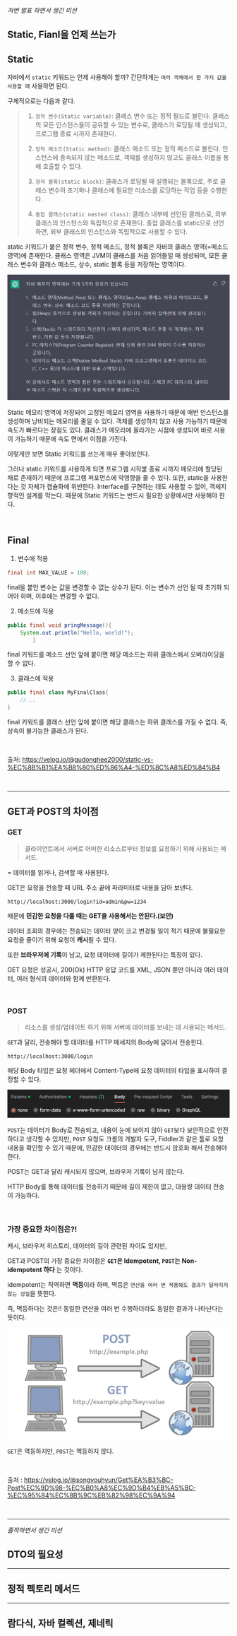 _저번 발표 하면서 생긴 미션_
## Static, Fianl을 언제 쓰는가

## Static
자바에서 `static` 키워드는 언제 사용해야 할까? 간단하게는 `여러 객체에서 한 가지 값을 사용할 때` 사용하면 된다.

구체적으로는 다음과 같다.

> 1. `정적 변수(Static variable)`: 클래스 변수 또는 정적 필드로 불린다.
클래스의 모든 인스턴스들이 공유할 수 있는 변수로, 클래스가 로딩될 때 생성되고,
프로그램 종료 시까지 존재한다.
> 
> 2. `정적 메소드(Static method)`: 클래스 메소드 또는 정적 메소드로 불린다.
인스턴스에 종속되지 않는 메소드로, 객체를 생성하지 않고도 클래스 이름을 통해 호출할 수 있다.
> 
> 3. `정적 블록(static block)`: 클래스가 로딩될 때 실행되는 블록으로,
주로 클래스 변수의 초기화나 클래스에 필요한 리소스를 로딩하는 작업 등을 수행한다.
>
> 4. `중첩 클래스(static nested class)`: 클래스 내부에 선언된 클래스로, 외부 클래스의
인스턴스와 독립적으로 존재한다. 중첩 클래스를 static으로 선언하면,
외부 클래스의 인스턴스와 독립적으로 사용할 수 있다.

static 키워드가 붙은 정적 변수, 정적 메소드, 정적 블록은 자바의 클래스 영역(=메소드 영역)에 존재한다.
클래스 영역은 JVM이 클래스를 처음 읽어들일 때 생성되며, 모든 클래스 변수와 클래스 메소드, 상수, static 블록 등을
저장하는 영역이다.

![img.png](img.png)



Static 메모리 영역에 저장되어 고정된 메모리 영역을 사용하기 때문에
매번 인스턴스를 생성하며 낭비되는 메모리를 줄일 수 있다.
객체를 생성하지 않고 사용 가능하기 때문에 속도가 빠르다는 장점도 있다.
클래스가 메모리에 올라가는 시점에 생성되어 바로 사용이 가능하기 때문에 속도 면에서 이점을 가진다.

이렇게만 보면 Static 키워드를 쓰는게 매우 좋아보인다.

그러나 static 키워드를 사용하게 되면 프로그램 시작붙 종료 시까지 메모리에 할당된 채로 존재하기 때문에
프로그램 퍼포먼스에 악영향을 줄 수 있다. 또한, static을 사용한다는 것 자체가 캡슐화에 위반한다. 
Interface를 구현하는 데도 사용할 수 없어, 객체지향적인 설계를 막는다. 
때문에 Static 키워드는 반드시 필요한 상황에서만 사용해야 한다.

<br>

## Final

1. 변수에 적용
```java
final int MAX_VALUE = 100;
```
final을 붙인 변수는 값을 변경할 수 없는 상수가 된다.
이는 변수가 선언 될 때 초기화 되어야 하며, 이후에는 변경할 수 없다.

2. 메소드에 적용
```java
public final void pringMessage(){
    System.out.println("Hello, world!");
        }
```
final 키워드를 메소드 선언 앞에 붙이면 해당 메소드는 하위 클래스에서 오버라이딩을 할 수 없다.

3. 클래스에 적용
```java
public final class MyFinalClass{
    //...
}
```
final 키워드를 클래스 선언 앞에 붙이면 해당 클래스는 하위 클래스를 가질 수 없다.
즉, 상속이 불가능한 클래스가 된다.

<br>

출처: https://velog.io/@gudonghee2000/static-vs-%EC%8B%B1%EA%B8%80%ED%86%A4-%ED%8C%A8%ED%84%B4

<br>


---

## GET과 POST의 차이점

### GET
> 클라이언트에서 서버로 어떠한 리소스로부터 정보를 요청하기 위해 사용되는 메서드.

= 데이터를 읽거나, 검색할 때 사용된다.

GET은 요청을 전송할 때 URL 주소 끝에 파라미터로 내용을 담아 보낸다.

```http request
http://localhost:3000/login?id=admin&pw=1234
```

때문에 **민감한 요청을 다룰 때는 GET을 사용해서는 안된다.(보안)**

데이터 조회의 경우에는 전송되는 데이터 양이 크고 변경될 일이 적기 때문에 불필요한 요청을 줄이기 위해
요청이 **캐시**될 수 있다. 

또한 **브라우저에 기록**이 남고, 요청 데이터에 길이가 제한된다는 특징이 있다.

GET 요청은 성공시, 200(Ok) HTTP 응답 코드를 XML, JSON 뿐만 아니라 여러 데이터,
여러 형식의 데이터와 함께 반환된다.

<br>

### POST
> 리소스를 생성/업데이트 하기 위해 서버에 데이터를 보내는 데 사용되는 메서드.

`GET`과 달리, 전송해야 할 데이터를 HTTP 메세지의 Body에 담아서 전송한다. 

```http request
http://localhost:3000/login
```

해당 Body 타입은 요청 헤더에서 Content-Type에 요청 데이터의 타입을 표시하여 결정할 수 있다.

![img_2.png](img_2.png)

`POST`는 데이터가 Body로 전송되고, 내용이 눈에 보이지 않아 `GET`보다 보안적으로 안전하다고 생각할 수 있지만,
`POST` 요청도 크롬의 개발자 도구, Fiddler과 같은 툴로 요청 내용을 확인할 수 있기 때문에,
민감한 데이터의 경우에는 반드시 암호화 해서 전송해야 한다.

POST는 GET과 달리 캐시되지 않으며, 브라우저 기록이 남지 않는다.

HTTP Body를 통해 데이터를 전송하기 때문에 길이 제한이 없고, 대용량 데이터 전송이 가능하다.

<br>

### 가장 중요한 차이점은?!

캐시, 브라우저 히스토리, 데이터의 길이 관련된 차이도 있지만, 

GET과 POST의 가장 중요한 차이점은 **`GET`은 Idempotent, `POST`는 Non-idempotent 하다** 는 것이다.

idempotent는 직역하면 **멱등**이라 하며, 멱등은
`연산을 여러 번 적용해도 결과가 달라지지 않는 성질`을 뜻한다.

즉, 멱등하다는 것은!! 동일한 연산을 여러 번 수행하더라도 동일한 결과가 나타난다는 뜻이다.

![img_1.png](img_1.png)

`GET`은 멱등하지만, `POST`는 멱등하지 않다.


<br>

출처 : https://velog.io/@songyouhyun/Get%EA%B3%BC-Post%EC%9D%98-%EC%B0%A8%EC%9D%B4%EB%A5%BC-%EC%95%84%EC%8B%9C%EB%82%98%EC%9A%94

<br>

---
_졸작하면서 생긴 미션_


## DTO의 필요성

---
## 정적 펙토리 메서드

---
## 람다식, 자바 컬렉션, 제네릭

